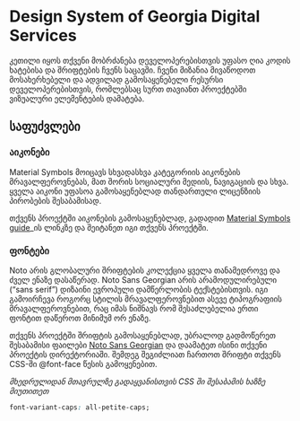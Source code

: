 <h1>Design System of Georgia Digital Services</h1>
კეთილი იყოს თქვენი მობრძანება დეველოპერებისთვის უფასო ღია კოდის ხატებისა და შრიფტების ჩვენს საცავში. ჩვენი მიზანია მივაწოდოთ მოსახერხებელი და ადვილად გამოსაყენებელი რესურსი დეველოპერებისთვის, რომლებსაც სურთ თავიანთ პროექტებში ვიზუალური ელემენტების დამატება.

<h2>საფუძვლები</h2>

<h3>აიკონები</h3>
Material Symbols მოიცავს სხვადასხვა კატეგორიის აიკონების მრავალფეროვნებას, მათ შორის სოციალური მედიის, ნავიგაციის და სხვა. ყველა აიკონი უფასოა გამოსაყენებლად თანდართული ლიცენზიის პირობების შესაბამისად.

თქვენს პროექტში აიკონების გამოსაყენებლად, გადადით <a href="https://fonts.google.com/icons">Material Symbols guide</a>_ის ლინკზე და შეიტანეთ იგი თქვენს პროექტში.

<h3>ფონტები</h3>
Noto არის გლობალური შრიფტების კოლექცია ყველა თანამედროვე და ძველ ენაზე დასაწერად. Noto Sans Georgian არის არამოდულირებული (“sans serif”) დიზაინი ევროპული დამწერლობის ტექსტებისთვის. იგი გამოირჩევა როგორც სტილის მრავალფეროვნებით ასევე ტიპოგრაფიის მრავალფეროვნებით, რაც იმას ნიშნავს რომ შესაძლებელია ერთი ფონტით დაწეროთ მინიმუმ ორ ენაზე.

თქვენს პროექტში შრიფტის გამოსაყენებლად, უბრალოდ გადმოწერეთ შესაბამისი ფაილები <a href="https://fonts.google.com/noto/specimen/Noto+Sans+Georgian">Noto Sans Georgian</a>  და დაამატეთ ისინი თქვენი პროექტის დირექტორიაში. შემდეგ შეგიძლიათ ჩართოთ შრიფტი თქვენს CSS-ში @font-face წესის გამოყენებით.

<i>მხედრულიდან მთავრულზე გადაყვანისთვის CSS ში შესაბამის ხაზზე მიუთითეთ</i>

``` CSS
font-variant-caps: all-petite-caps;

```
